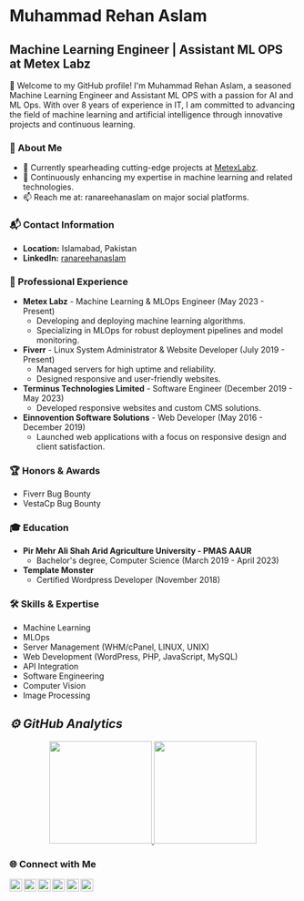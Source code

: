 # Muhammad Rehan Aslam

## Machine Learning Engineer | Assistant ML OPS at Metex Labz

👋 Welcome to my GitHub profile! I'm Muhammad Rehan Aslam, a seasoned Machine Learning Engineer and Assistant ML OPS  with a passion for AI and ML Ops. With over 8 years of experience in IT, I am committed to advancing the field of machine learning and artificial intelligence through innovative projects and continuous learning.

### 🌟 About Me
- 🔭 Currently spearheading cutting-edge projects at [MetexLabz](https://www.linkedin.com/company/metexlabzofficial/).
- 🌱 Continuously enhancing my expertise in machine learning and related technologies.
- 📫 Reach me at: ranareehanaslam on major social platforms.

### 📬 Contact Information
- **Location:** Islamabad, Pakistan
- **LinkedIn:** [ranareehanaslam](https://www.linkedin.com/in/ranareehanaslam)

### 💼 Professional Experience
- **Metex Labz** - Machine Learning & MLOps Engineer (May 2023 - Present)
  - Developing and deploying machine learning algorithms.
  - Specializing in MLOps for robust deployment pipelines and model monitoring.
- **Fiverr** - Linux System Administrator & Website Developer (July 2019 - Present)
  - Managed servers for high uptime and reliability.
  - Designed responsive and user-friendly websites.
- **Terminus Technologies Limited** - Software Engineer (December 2019 - May 2023)
  - Developed responsive websites and custom CMS solutions.
- **Einnovention Software Solutions** - Web Developer (May 2016 - December 2019)
  - Launched web applications with a focus on responsive design and client satisfaction.

### 🏆 Honors & Awards
- Fiverr Bug Bounty
- VestaCp Bug Bounty

### 🎓 Education
- **Pir Mehr Ali Shah Arid Agriculture University - PMAS AAUR**
  - Bachelor's degree, Computer Science (March 2019 - April 2023)
- **Template Monster**
  - Certified Wordpress Developer (November 2018)

### 🛠 Skills & Expertise
- Machine Learning
- MLOps
- Server Management (WHM/cPanel, LINUX, UNIX)
- Web Development (WordPress, PHP, JavaScript, MySQL)
- API Integration
- Software Engineering
- Computer Vision
- Image Processing


<h2><i>⚙️ GitHub Analytics</i></h2>

<p align="center">
<a href="https://github.com/ranareehanaslam">
  <img height="180em"  src="https://github-readme-stats-eight-theta.vercel.app/api/top-langs/?username=ranareehanmetex&layout=compact&langs_count=8&theme=algolia"/>
</a>
  <img height="180em" src="https://github-readme-streak-stats.herokuapp.com/?user=ranareehanmetex&show_icons=true&locale=en&layout=demo&theme=merko&hide_border=true" />
</p>


### 🌐 Connect with Me
[<img align="left" alt="LinkedIn" width="22px" src="https://cdn-icons-png.flaticon.com/512/174/174857.png" />][linkedin]
[<img align="left" alt="Instagram" width="22px" src="https://cdn-icons-png.flaticon.com/512/2111/2111463.png" />][instagram]
[<img align="left" alt="Twitter" width="22px" src="https://cdn-icons-png.flaticon.com/512/733/733579.png" />][twitter]
[<img align="left" alt="Facebook" width="22px" src="https://cdn-icons-png.flaticon.com/512/124/124010.png" />][facebook]
[<img align="left" alt="YouTube" width="22px" src="https://cdn-icons-png.flaticon.com/512/174/174883.png" />][youtube]
[<img align="left" alt="TikTok" width="22px" src="https://cdn-icons-png.flaticon.com/512/3669/3669950.png" />][tiktok]

<br />

<!-- Actual links to your social media accounts -->
[instagram]: https://instagram.com/ranareehanaslam
[linkedin]: https://linkedin.com/in/ranareehanaslam
[facebook]: https://facebook.com/ranareehanaslam
[twitter]: https://twitter.com/ranareehanaslam
[youtube]: https://www.youtube.com/@ranareehanaslam
[tiktok]: https://tiktok.com/@ranareehanaslam




